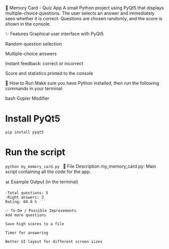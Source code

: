 🧠 Memory Card - Quiz App
A small Python project using PyQt5 that displays multiple-choice questions. The user selects an answer and immediately sees whether it is correct. Questions are chosen randomly, and the score is shown in the console.

✨ Features
Graphical user interface with PyQt5

Random question selection

Multiple-choice answers

Instant feedback: correct or incorrect

Score and statistics printed to the console

🚀 How to Run
Make sure you have Python installed, then run the following commands in your terminal:

bash
Copier
Modifier
# Install PyQt5
```pip install pyqt5 ```

# Run the script
```python my_memory_card.py ```
📁 File Description
my_memory_card.py: Main script containing all the code for the app.

📊 Example Output (in the terminal)
```
-Total questions: 5
-Right answers: 3
Rating: 60.0 % ```

✅ To-Do / Possible Improvements
Add more questions

Save high scores to a file

Timer for answering

Better UI layout for different screen sizes
